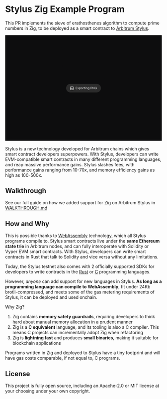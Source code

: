 # Stylus Zig Example Program

This PR implements the sieve of erathosthenes algorithm to compute prime numbers in Zig, to be deployed as a smart contract to [Arbitrum Stylus](https://arbitrum.io/stylus).

![Image](./sample.png)

Stylus is a new technology developed for Arbitrum chains which gives smart contract developers superpowers. With Stylus, developers can write EVM-compatible smart contracts in many different programming languages, and reap massive performance gains. Stylus slashes fees, with performance gains ranging from 10-70x, and memory efficiency gains as high as 100-500x.

## Walkthrough

See our full guide on how we added support for Zig on Arbitrum Stylus in [WALKTHROUGH.md](./WALKTHROUGH.md)

## How and Why

This is possible thanks to [WebAssembly](https://www.infoworld.com/article/3291780/what-is-webassembly-the-next-generation-web-platform-explained.html) technology, which all Stylus programs compile to. Stylus smart contracts live under the **same Ethereum state trie** in Arbitrum nodes, and can fully interoperate with Solidity or Vyper EVM smart contracts. With Stylus, developers can write smart contracts in Rust that talk to Solidity and vice versa without any limitations.

Today, the Stylus testnet also comes with 2 officially supported SDKs for developers to write contracts in the [Rust](https://github.com/OffchainLabs/stylus-sdk-rs) or [C](https://github.com/OffchainLabs/stylus-sdk-c) programming languages. 

However, _anyone_ can add support for new languages in Stylus. **As long as a programming language can compile to WebAssembly**, fit under 24Kb brotli-compressed, and meets some of the gas metering requirements of Stylus, it can be deployed and used onchain.

Why Zig?

1. Zig contains **memory safety guardrails**, requiring developers to think hard about manual memory allocation in a prudent manner
2. Zig is a **C equivalent** language, and its tooling is also a C compiler. This means C projects can incrementally adopt Zig when refactoring 
3. Zig is **lightning fast** and produces **small binaries**, making it suitable for blockchain applications

Programs written in Zig and deployed to Stylus have a tiny footprint and will have gas costs comparable, if not equal to, C programs.

## License

This project is fully open source, including an Apache-2.0 or MIT license at your choosing under your own copyright.